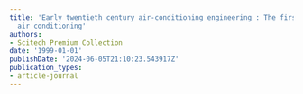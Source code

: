 ```yaml
---
title: 'Early twentieth century air-conditioning engineering : The first century of
  air conditioning'
authors:
- Scitech Premium Collection
date: '1999-01-01'
publishDate: '2024-06-05T21:10:23.543917Z'
publication_types:
- article-journal
---
```

